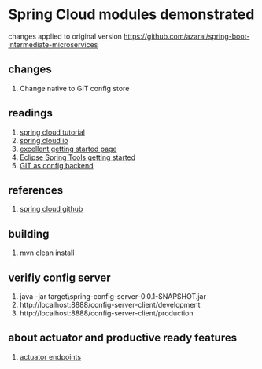 # Spring Cloud modules demonstrated
changes applied to original version https://github.com/azarai/spring-boot-intermediate-microservices
## changes
1. Change native to GIT config store

## readings
1. [spring cloud tutorial](http://www.baeldung.com/spring-cloud-tutorial)
2. [spring cloud io](http://projects.spring.io/spring-cloud/)
3. [excellent getting started page](https://howtodoinjava.com/spring/spring-cloud/spring-cloud-config-server-git/)
4. [Eclipse Spring Tools getting started](https://o7planning.org/en/11723/understanding-spring-cloud-config-server-with-example)
5. [GIT as config backend](https://dzone.com/articles/spring-cloud-config-series-part-2-git-backend)

## references
1. [spring cloud github](https://github.com/spring-cloud)

## building
1. mvn clean install

## verifiy config server
1. java -jar target\spring-config-server-0.0.1-SNAPSHOT.jar
2. http://localhost:8888/config-server-client/development
3. http://localhost:8888/config-server-client/production

## about actuator and productive ready features
1. [actuator endpoints](https://docs.spring.io/spring-boot/docs/current/reference/htmlsingle/#production-ready)

